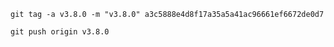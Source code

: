 ```
git tag -a v3.8.0 -m "v3.8.0" a3c5888e4d8f17a35a5a41ac96661ef6672de0d7
```

```
git push origin v3.8.0
```
